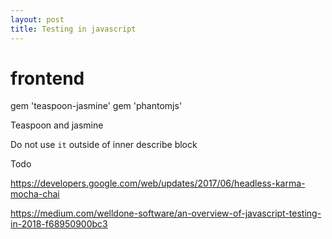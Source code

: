 ```yaml
---
layout: post
title: Testing in javascript
---
```



  # frontend
  gem 'teaspoon-jasmine'
  gem 'phantomjs'

Teaspoon and jasmine

Do not use `it` outside of inner describe block

Todo

https://developers.google.com/web/updates/2017/06/headless-karma-mocha-chai

https://medium.com/welldone-software/an-overview-of-javascript-testing-in-2018-f68950900bc3
